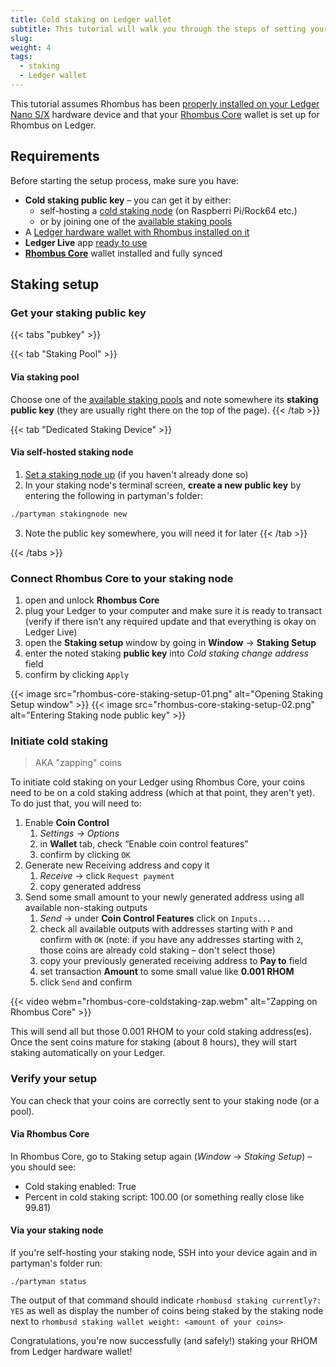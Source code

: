 ```yaml
---
title: Cold staking on Ledger wallet
subtitle: This tutorial will walk you through the steps of setting your Ledger Nano S/X hardware wallet up for cold staking on the Rhombus blockchain
slug: 
weight: 4
tags:
  - staking
  - Ledger wallet
---
```


This tutorial assumes Rhombus has been [properly installed on your Ledger Nano S/X](/tutorial/wallets/ledger) hardware device and that your [Rhombus Core](/tutorial/wallets/rhombus-core/) wallet is set up for Rhombus on Ledger. 


## Requirements

Before starting the setup process, make sure you have:

* **Cold staking public key** – you can get it by either:
  - self-hosting a [cold staking node](/tutorial/staking/on-dedicated-device/) (on Raspberri Pi/Rock64 etc.)
  - or by joining one of the [available staking pools](/learn/staking/pools#available-staking-pools)
* A [Ledger hardware wallet with Rhombus installed on it](/tutorial/wallets/ledger)
* **Ledger Live** app [ready to use](https://support.ledgerwallet.com/hc/en-us/articles/360006395233)
* **[Rhombus Core](/tutorial/wallets/rhombus-core/)** wallet installed and fully synced


## Staking setup

### Get your staking public key

{{< tabs "pubkey" >}}

{{< tab "Staking Pool" >}}
#### Via staking pool

Choose one of the [available staking pools](/learn/staking/pools#available-staking-pools) and note somewhere its **staking public key** (they are usually right there on the top of the page).
{{< /tab >}}

{{< tab "Dedicated Staking Device" >}}
#### Via self-hosted staking node

1. [Set a staking node up](/tutorial/staking/on-dedicated-device/) (if you haven't already done so)
2. In your staking node's terminal screen, **create a new public key** by entering the following in partyman's folder: 

```bash
./partyman stakingnode new
```

3. Note the public key somewhere, you will need it for later
{{< /tab >}}

{{< /tabs >}}


### Connect Rhombus Core to your staking node

1. open and unlock **Rhombus Core**
2. plug your Ledger to your computer and make sure it is ready to transact (verify if there isn't any required update and that everything is okay on Ledger Live)
3. open the **Staking setup** window by going in **Window** → **Staking Setup**
4. enter the noted staking **public key** into _Cold staking change address_ field
5. confirm by clicking `Apply`

{{< image src="rhombus-core-staking-setup-01.png" alt="Opening Staking Setup window" >}}
{{< image src="rhombus-core-staking-setup-02.png" alt="Entering Staking node public key" >}}

### Initiate cold staking

> AKA "zapping" coins

To initiate cold staking on your Ledger using Rhombus Core, your coins need to be on a cold staking address (which at that point, they aren't yet). To do just that, you will need to: 

1. Enable **Coin Control**
    1. _Settings → Options_
    2. in **Wallet** tab, check “Enable coin control features”
    3. confirm by clicking `OK`
2. Generate new Receiving address and copy it
    1. _Receive_ → click `Request payment`
    2. copy generated address
3. Send some small amount to your newly generated address using all available non-staking outputs
    1. _Send_ → under **Coin Control Features** click on `Inputs...`
    2. check all available outputs with addresses starting with `P` and confirm with `OK` (note: if you have any addresses starting with `2`, those coins are already cold staking – don't select those)
    3. copy your previously generated receiving address to **Pay to** field
    4. set transaction **Amount** to some small value like **0.001 RHOM**
    5. click `Send` and confirm

{{< video webm="rhombus-core-coldstaking-zap.webm" alt="Zapping on Rhombus Core" >}}

This will send all but those 0.001 RHOM to your cold staking address(es). Once the sent coins mature for staking (about 8 hours), they will start staking automatically on your Ledger.


### Verify your setup

You can check that your coins are correctly sent to your staking node (or a pool).

#### Via Rhombus Core

In Rhombus Core, go to Staking setup again (_Window_ → _Staking Setup_) – you should see:

- Cold staking enabled: True
- Percent in cold staking script: 100.00 (or something really close like 99.81)

#### Via your staking node

If you're self-hosting your staking node, SSH into your device again and in partyman's folder run:

```
./partyman status
```

The output of that command should indicate `rhombusd staking currently?: YES` as well as display the number of coins being staked by the staking node next to `rhombusd staking wallet weight: <amount of your coins>`

Congratulations, you're now successfully (and safely!) staking your RHOM from Ledger hardware wallet!